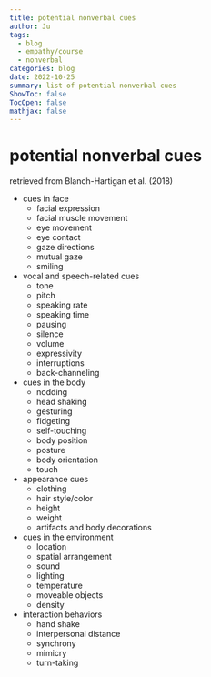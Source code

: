 ```yaml
---
title: potential nonverbal cues
author: Ju
tags: 
  - blog
  - empathy/course
  - nonverbal
categories: blog
date: 2022-10-25
summary: list of potential nonverbal cues
ShowToc: false
TocOpen: false
mathjax: false
---
```


# potential nonverbal cues

retrieved from Blanch-Hartigan et al. (2018)

- cues in face
    - facial expression
    - facial muscle movement
    - eye movement
    - eye contact
    - gaze directions
    - mutual gaze
    - smiling
- vocal and speech-related cues
    - tone
    - pitch
    - speaking rate
    - speaking time
    - pausing
    - silence
    - volume
    - expressivity
    - interruptions
    - back-channeling
- cues in the body
    - nodding
    - head shaking
    - gesturing
    - fidgeting
    - self-touching
    - body position
    - posture
    - body orientation
    - touch
- appearance cues
    - clothing
    - hair style/color
    - height
    - weight
    - artifacts and body decorations
- cues in the environment
    - location
    - spatial arrangement
    - sound
    - lighting
    - temperature
    - moveable objects
    - density
- interaction behaviors
    - hand shake
    - interpersonal distance
    - synchrony
    - mimicry
    - turn-taking